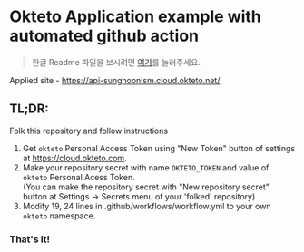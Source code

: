# Okteto Application example with automated github action
> 한글 Readme 파일을 보시려면 [여기](README_ko.md)를 눌러주세요.  

Applied site - https://api-sunghoonism.cloud.okteto.net/

## TL;DR:
Folk this repository and follow instructions
1. Get `okteto` Personal Access Token using "New Token" button of settings at https://cloud.okteto.com.
2. Make your repository secret with name `OKTETO_TOKEN` and value of `okteto` Personal Acess Token.  
   (You can make the repository secret with "New repository secret" button at Settings -> Secrets menu of your 'folked' repository)
3. Modify 19, 24 lines in .github/workflows/workflow.yml to your own `okteto` namespace.  
<h3> That's it! </h3>
